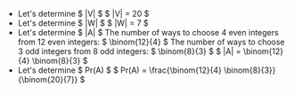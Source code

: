 <ul>
<li> Let's determine $ |V| $ 
$ |V| = 20 $
<li> Let's determine $ |W| $ 
$ |W| = 7 $
<li> Let's determine $ |A| $ 
The number of ways to choose 4 even integers from 12 even integers: $ \binom{12}{4} $ 
The number of ways to choose 3 odd integers from 8 odd integers: $ \binom{8}{3} $ 
$ |A| = \binom{12}{4} \binom{8}{3} $
<li> Let's determine $ Pr(A) $ 
$ Pr(A) = \frac{\binom{12}{4} \binom{8}{3}}{\binom{20}{7}} $
</ul>
